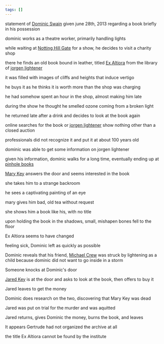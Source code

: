 ```yaml
---
tags: []
---
```

   
statement of [Dominic Swain](/not_created.md) given june 28th, 2013 regarding a book briefly in his possession   
   
dominic works as a theatre worker, primarily handling lights   
   
while waiting at [Notting Hill Gate](/not_created.md) for a show, he decides to visit a charity shop   
   
there he finds an old book bound in leather, titled [Ex Altiora](/not_created.md) from the library of [jorgen lightener](../Characters/jorgen%20lightener.md)    
   
it was filled with images of cliffs and heights that induce vertigo   
   
he buys it as he thinks it is worth more than the shop was charging   
   
he had somehow spent an hour in the shop, almost making him late   
   
during the show he thought he smelled ozone coming from a broken light   
   
he returned late after a drink and decides to look at the book again   
   
online searches for the book or [jorgen lightener](../Characters/jorgen%20lightener.md) show nothing other than a closed auction   
   
professionals did not recognize it and put it at about 100 years old   
   
dominic was able to get some information on jorgen lightener   
   
given his information, dominic walks for a long time, eventually ending up at [pinhole books](../Organizations/pinhole%20books.md)   
   
[Mary Key](../Characters/Mary%20Key.md) answers the door and seems interested in the book   
   
she takes him to a strange backroom   
   
he sees a captivating painting of an eye   
   
mary gives him bad, old tea without request   
   
she shows him a book like his, with no title   
   
upon holding the book in the shadows, small, mishapen bones fell to the floor   
   
Ex Altiora seems to have changed   
   
feeling sick, Dominic left as quickly as possible   
   
Dominic reveals that his friend, [Michael Crew](/not_created.md) was struck by lightening as a child because dominic did not want to go inside in a storm   
   
Someone knocks at Dominic's door   
   
[Jared Key](/not_created.md) is at the door and asks to look at the book, then offers to buy it   
   
Jared leaves to get the money   
   
Dominic does research on the two, discovering that Mary Key was dead   
   
Jared was put on trial for the murder and was aquitted   
   
Jared returns, gives Dominic the money, burns the book, and leaves   
   
It appears Gertrude had not organized the archive at all   
   
the title Ex Altiora cannot be found by the institute